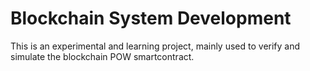 # Blockchain System Development
This is an experimental and learning project, mainly used to verify and simulate the blockchain POW smartcontract.
